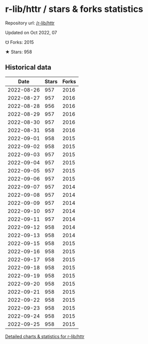 # r-lib/httr / stars & forks statistics

Repository url: [/r-lib/httr](https://github.com/r-lib/httr)

Updated on Oct 2022, 07

☋ Forks: 2015

★ Stars: 958

## Historical data
| Date | Stars | Forks |
|------|-------|-------|
| 2022-08-26 | 957 | 2016 | 
| 2022-08-27 | 957 | 2016 | 
| 2022-08-28 | 956 | 2016 | 
| 2022-08-29 | 957 | 2016 | 
| 2022-08-30 | 957 | 2016 | 
| 2022-08-31 | 958 | 2016 | 
| 2022-09-01 | 958 | 2015 | 
| 2022-09-02 | 958 | 2015 | 
| 2022-09-03 | 957 | 2015 | 
| 2022-09-04 | 957 | 2015 | 
| 2022-09-05 | 957 | 2015 | 
| 2022-09-06 | 957 | 2015 | 
| 2022-09-07 | 957 | 2014 | 
| 2022-09-08 | 957 | 2014 | 
| 2022-09-09 | 957 | 2014 | 
| 2022-09-10 | 957 | 2014 | 
| 2022-09-11 | 957 | 2014 | 
| 2022-09-12 | 958 | 2014 | 
| 2022-09-13 | 958 | 2014 | 
| 2022-09-15 | 958 | 2015 | 
| 2022-09-16 | 958 | 2015 | 
| 2022-09-17 | 958 | 2015 | 
| 2022-09-18 | 958 | 2015 | 
| 2022-09-19 | 958 | 2015 | 
| 2022-09-20 | 958 | 2015 | 
| 2022-09-21 | 958 | 2015 | 
| 2022-09-22 | 958 | 2015 | 
| 2022-09-23 | 958 | 2015 | 
| 2022-09-24 | 958 | 2015 | 
| 2022-09-25 | 958 | 2015 | 


[Detailed charts & statistics for r-lib/httr](https://reviewgithub.com/rep/r-lib/httr)
